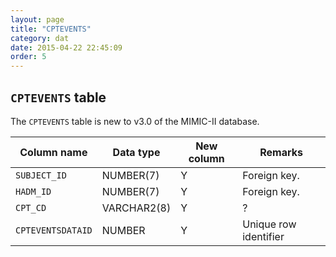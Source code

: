 ```yaml
---
layout: page
title: "CPTEVENTS"
category: dat
date: 2015-04-22 22:45:09
order: 5
---
```


## ```CPTEVENTS``` table

The ```CPTEVENTS``` table is new to v3.0 of the MIMIC-II database.

Column name | Data type | New column | Remarks
--- | --- | --- | ---
```SUBJECT_ID``` | NUMBER(7)  | Y  | Foreign key.
```HADM_ID``` | NUMBER(7) | Y  | Foreign key.
```CPT_CD``` | VARCHAR2(8)  | Y  | ?
```CPTEVENTSDATAID``` | NUMBER  | Y  | Unique row identifier

